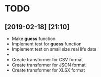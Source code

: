 
# TODO

## [2019-02-18] [21:10]
* Make **guess** function
* Implement test for **guess** function
* Implement test on small size real life data
* 
* Create transformer for CSV  format
* Create transformer for JSON format
* Create transformer for XLSX format

